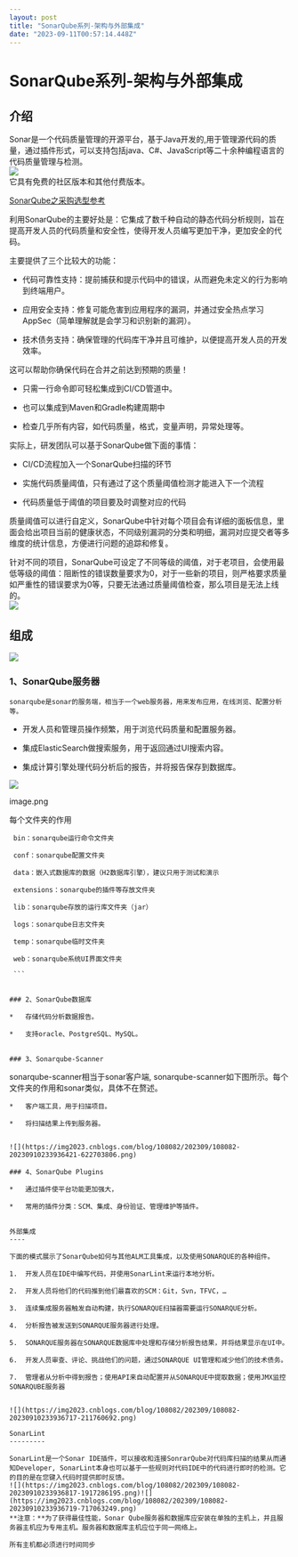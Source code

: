 ```yaml
---
layout: post
title: "SonarQube系列-架构与外部集成"
date: "2023-09-11T00:57:14.448Z"
---
```

SonarQube系列-架构与外部集成
===================

介绍
--

Sonar是一个代码质量管理的开源平台，基于Java开发的,用于管理源代码的质量，通过插件形式，可以支持包括java、C#、JavaScript等二十余种编程语言的代码质量管理与检测。  
![](https://img2023.cnblogs.com/blog/108082/202309/108082-20230910233936349-659584015.png)  
它具有免费的社区版本和其他付费版本。

[SonarQube之采购选型参考](http://mp.weixin.qq.com/s?__biz=MzI1OTYyMzE4OQ==&mid=2247484043&idx=1&sn=9fd43dc5e58fbd3f0b53ab50dab5307a&chksm=ea7752f1dd00dbe7ee4a09199ec33a03817e5ffdc0824f79d1c45df29e89ac4e7fa9d8270309&scene=21#wechat_redirect)

利用SonarQube的主要好处是：它集成了数千种自动的静态代码分析规则，旨在提高开发人员的代码质量和安全性，使得开发人员编写更加干净，更加安全的代码。

主要提供了三个比较大的功能：

*   代码可靠性支持：提前捕获和提示代码中的错误，从而避免未定义的行为影响到终端用户。
    
*   应用安全支持：修复可能危害到应用程序的漏洞，并通过安全热点学习AppSec（简单理解就是会学习和识别新的漏洞）。
    
*   技术债务支持：确保管理的代码库干净并且可维护，以便提高开发人员的开发效率。
    

这可以帮助你确保代码在合并之前达到预期的质量！

*   只需一行命令即可轻松集成到CI/CD管道中。
    
*   也可以集成到Maven和Gradle构建周期中
    
*   检查几乎所有内容，如代码质量，格式，变量声明，异常处理等。
    

实际上，研发团队可以基于SonarQube做下面的事情：

*   CI/CD流程加入一个SonarQube扫描的环节
    
*   实施代码质量阈值，只有通过了这个质量阈值检测才能进入下一个流程
    
*   代码质量低于阈值的项目要及时调整对应的代码
    

质量阈值可以进行自定义，SonarQube中针对每个项目会有详细的面板信息，里面会给出项目当前的健康状态，不同级别漏洞的分类和明细，漏洞对应提交者等多维度的统计信息，方便进行问题的追踪和修复。

针对不同的项目，SonarQube可设定了不同等级的阈值，对于老项目，会使用最低等级的阈值：阻断性的错误数量要求为0，对于一些新的项目，则严格要求质量如严重性的错误要求为0等，只要无法通过质量阈值检查，那么项目是无法上线的。  
![](https://img2023.cnblogs.com/blog/108082/202309/108082-20230910233936477-1280835035.png)

组成
--

![](https://img2023.cnblogs.com/blog/108082/202309/108082-20230910233936492-172321491.png)

### 1、**SonarQube服务器**

    sonarqube是sonar的服务端，相当于一个web服务器，用来发布应用，在线浏览、配置分析等。
    
    

*   开发人员和管理员操作频繁，用于浏览代码质量和配置服务器。
    
*   集成ElasticSearch做搜索服务，用于返回通过UI搜索内容。
    
*   集成计算引擎处理代码分析后的报告，并将报告保存到数据库。
    

![](https://img2023.cnblogs.com/blog/108082/202309/108082-20230910233936582-1917413673.png)

image.png

每个文件夹的作用

     bin：sonarqube运行命令文件夹
    
     conf：sonarqube配置文件夹
    
     data：嵌入式数据库的数据（H2数据库引擎），建议只用于测试和演示
    
     extensions：sonarqube的插件等存放文件夹
    
     lib：sonarqube存放的运行库文件夹（jar）
    
     logs：sonarqube日志文件夹
     
     temp：sonarqube临时文件夹  
     
     web：sonarqube系统UI界面文件夹
     
     ```
     
    
    ### 2、SonarQube数据库
    
    *   存储代码分析数据报告。
     
    *   支持oracle、PostgreSQL、MySQL。
     
    
    ### 3、Sonarqube-Scanner
    
    

sonarqube-scanner相当于sonar客户端, sonarqube-scanner如下图所示。每个文件夹的作用和sonar类似，具体不在赘述。

    
    *   客户端工具，用于扫描项目。
        
    *   将扫描结果上传到服务器。
        
    
    ![](https://img2023.cnblogs.com/blog/108082/202309/108082-20230910233936421-622703806.png)
    
    ### 4、SonarQube Plugins
    
    *   通过插件使平台功能更加强大，
        
    *   常用的插件分类：SCM、集成、身份验证、管理维护等插件。
        
    
    外部集成
    ----
    
    下面的模式展示了SonarQube如何与其他ALM工具集成，以及使用SONARQUE的各种组件。
    
    1.  开发人员在IDE中编写代码，并使用SonarLint来运行本地分析。
        
    2.  开发人员将他们的代码推到他们最喜欢的SCM：Git，Svn，TFVC，…
        
    3.  连续集成服务器触发自动构建，执行SONARQUE扫描器需要运行SONARQUE分析。
        
    4.  分析报告被发送到SONARQUE服务器进行处理。
        
    5.  SONARQUE服务器在SONARQUE数据库中处理和存储分析报告结果，并将结果显示在UI中。
        
    6.  开发人员审查、评论、挑战他们的问题，通过SONARQUE UI管理和减少他们的技术债务。
        
    7.  管理者从分析中得到报告；使用API来自动配置并从SONARQUE中提取数据；使用JMX监控SONARQUBE服务器
        
    
    ![](https://img2023.cnblogs.com/blog/108082/202309/108082-20230910233936717-211760692.png)
    
    SonarLint
    ---------
    
    SonarLint是一个Sonar IDE插件，可以接收和连接SonrarQube对代码库扫描的结果从而通知Developer, SonarLint本身也可以基于一些规则对代码IDE中的代码进行即时的检测。它的目的是在您键入代码时提供即时反馈。  
    ![](https://img2023.cnblogs.com/blog/108082/202309/108082-20230910233936817-1917286195.png)![](https://img2023.cnblogs.com/blog/108082/202309/108082-20230910233936719-717063249.png)  
    **注意：**为了获得最佳性能，Sonar Qube服务器和数据库应安装在单独的主机上，并且服务器主机应为专用主机。服务器和数据库主机应位于同一网络上。
    
    所有主机都必须进行时间同步